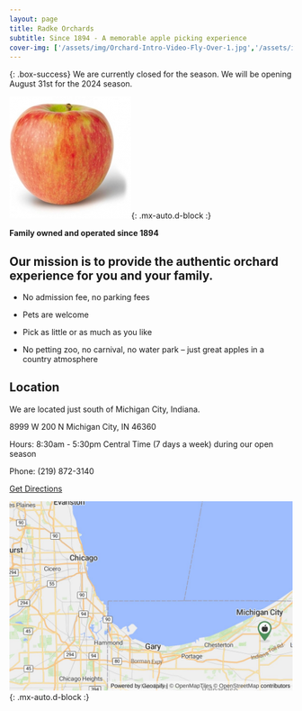 ```yaml
---
layout: page
title: Radke Orchards
subtitle: Since 1894 - A memorable apple picking experience
cover-img: ['/assets/img/Orchard-Intro-Video-Fly-Over-1.jpg','/assets/img/Orchard-Intro-Video-Blossoms-2.jpg','/assets/img/Orchard-Intro-Video-Tractor-2.jpg']
---
```

{: .box-success}
We are currently closed for the season. 
We will be opening August 31st for the 2024 season.

![Honeycrisp Apple](assets/img/honeycrisp.jpg){: .mx-auto.d-block :}

**Family owned and operated since 1894**

## Our mission is to provide the authentic orchard experience for you and your family.

* No admission fee, no parking fees

* Pets are welcome

* Pick as little or as much as you like

* No petting zoo, no carnival, no water park – just great apples in a country atmosphere

## Location

We are located just south of Michigan City, Indiana.

8999 W 200 N Michigan City, IN 46360

Hours: 8:30am - 5:30pm Central Time (7 days a week) during our open season

Phone: (219) 872-3140

[Get Directions](https://www.google.com/maps/dir//8999%20W%20200%20N%2046360)

![Map](assets/img/staticmap.jpeg){: .mx-auto.d-block :}

